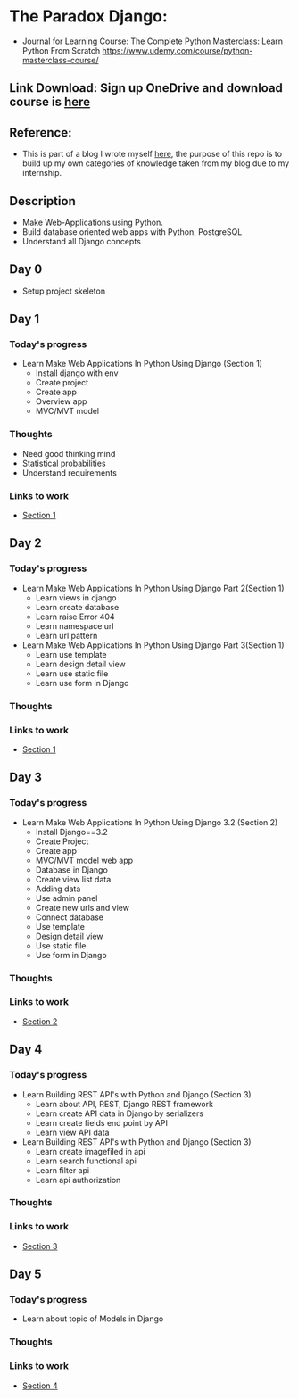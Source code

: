# The Paradox Django:
- Journal for Learning Course: The Complete Python Masterclass: Learn Python From Scratch 
https://www.udemy.com/course/python-masterclass-course/
## Link Download: Sign up OneDrive and download course is [here](https://uithcm-my.sharepoint.com/:f:/g/personal/18520917_ms_uit_edu_vn/ElXUPiiDBKxNpt1d8ibNbFUBBSe4Luh5meZOVaMee_1E9A?e=c3svpa)
## Reference:
- This is part of a blog I wrote myself [here](https://github.com/KhoaDauTay/learn-python), the purpose of this repo is to build up my own categories of knowledge taken from my blog due to my internship.
## Description
- Make Web-Applications using Python.
- Build database oriented web apps with Python, PostgreSQL
- Understand all Django concepts

## Day 0
* Setup project skeleton
## Day 1
### Today's progress
- Learn Make Web Applications In Python Using Django (Section 1)
    - Install django with env
    - Create project
    - Create app
    - Overview app
    - MVC/MVT model
### Thoughts
- Need good thinking mind
- Statistical probabilities
- Understand requirements
### Links to work
- [Section 1](section-1-make-web-applications-in-python-using-django/README.md)
## Day 2
### Today's progress
- Learn Make Web Applications In Python Using Django Part 2(Section 1)
    - Learn views in django
    - Learn create database
    - Learn raise Error 404
    - Learn namespace url
    - Learn url pattern
- Learn Make Web Applications In Python Using Django Part 3(Section 1)
    - Learn use template
    - Learn design detail view
    - Learn use static file
    - Learn use form in Django
### Thoughts
### Links to work
- [Section 1](section-1-make-web-applications-in-python-using-django/README.md)
## Day 3
### Today's progress
- Learn Make Web Applications In Python Using Django 3.2 (Section 2)
    - Install Django==3.2
    - Create Project
    - Create app
    - MVC/MVT model web app
    - Database in Django
    - Create view list data
    - Adding data
    - Use admin panel
    - Create new urls and view
    - Connect database
    - Use template
    - Design detail view
    - Use static file
    - Use form in Django
### Thoughts
### Links to work
- [Section 2](section-2-make-web-applications-with-python-using-django-3.2/README.md)
## Day 4
### Today's progress
- Learn Building REST API's with Python and Django (Section 3)
    - Learn about API, REST, Django REST framework
    - Learn create API data in Django by serializers
    - Learn create fields end point by API
    - Learn view API data
- Learn Building REST API's with Python and Django (Section 3)
    - Learn create imagefiled in api
    - Learn search functional api
    - Learn filter api
    - Learn api authorization
### Thoughts
### Links to work
- [Section 3](section-3-building-rest-api's-with-python-and-django/README.md)
## Day 5
### Today's progress
- Learn about topic of Models in Django
### Thoughts
### Links to work
- [Section 4](section-4-building-models-with-orm-django/README.md)